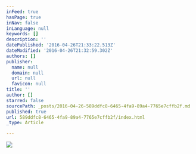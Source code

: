 ```yaml
---
inFeed: true
hasPage: true
inNav: false
inLanguage: null
keywords: []
description: ''
datePublished: '2016-04-26T21:33:22.513Z'
dateModified: '2016-04-26T21:32:59.302Z'
authors: []
publisher:
  name: null
  domain: null
  url: null
  favicon: null
title: ''
author: []
starred: false
sourcePath: _posts/2016-04-26-589ddfc8-6465-4fa9-89a4-7765e7cffb2f.md
published: true
url: 589ddfc8-6465-4fa9-89a4-7765e7cffb2f/index.html
_type: Article

---
```

![](https://the-grid-user-content.s3-us-west-2.amazonaws.com/9701d2a5-f2b1-4d0a-ab91-e7faeefe5419.jpg)